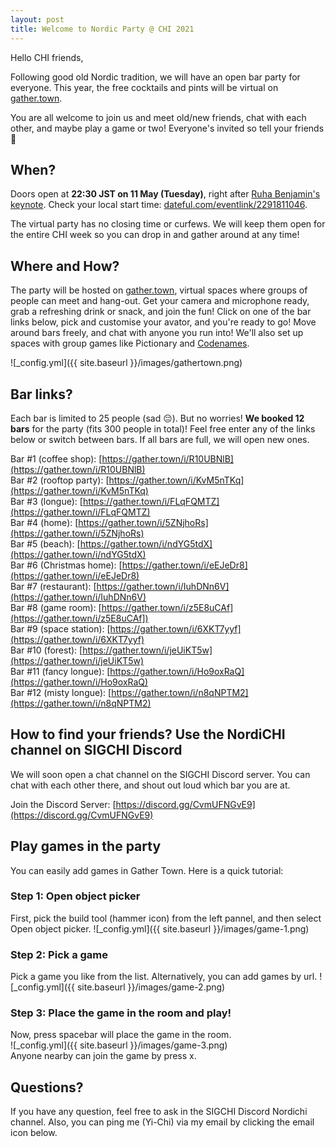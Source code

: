 ```yaml
---
layout: post
title: Welcome to Nordic Party @ CHI 2021
---
```


Hello CHI friends,

Following good old Nordic tradition, we will have an open bar party for everyone. This year, the free cocktails and pints will be virtual on [gather.town](https://gather.town).

You are all welcome to join us and meet old/new friends, chat with each other, and maybe play a game or two! Everyone's invited so tell your friends 🥳

## When? 
Doors open at **22:30 JST on 11 May (Tuesday)**, right after [Ruha Benjamin's keynote](https://programs.sigchi.org/chi/2021/program/content/57590).
Check your local start time: [dateful.com/eventlink/2291811046](https://dateful.com/eventlink/2291811046).

The virtual party has no closing time or curfews. We will keep them open for the entire CHI week so you can drop in and gather around at any time! 

## Where and How?
The party will be hosted on [gather.town](https://gather.town), virtual spaces where groups of people can meet and hang-out. Get your camera and microphone ready, grab a refreshing drink or snack, and join the fun! Click on one of the bar links below, pick and customise your avator, and you're ready to go! Move around bars freely, and chat with anyone you run into! We'll also set up spaces with group games like Pictionary and [Codenames](https://codenames.game). 

![_config.yml]({{ site.baseurl }}/images/gathertown.png)

## Bar links?
Each bar is limited to 25 people (sad 😔). But no worries! **We booked 12 bars** for the party (fits 300 people in total)! 
Feel free enter any of the links below or switch between bars. If all bars are full, we will open new ones.

Bar #1 (coffee shop): [https://gather.town/i/R10UBNlB](https://gather.town/i/R10UBNlB)<br/>
Bar #2 (rooftop party): [https://gather.town/i/KvM5nTKq](https://gather.town/i/KvM5nTKq)<br/>
Bar #3 (longue):  [https://gather.town/i/FLqFQMTZ](https://gather.town/i/FLqFQMTZ)<br/>
Bar #4 (home): [https://gather.town/i/5ZNjhoRs](https://gather.town/i/5ZNjhoRs)<br/>
Bar #5 (beach): [https://gather.town/i/ndYG5tdX](https://gather.town/i/ndYG5tdX)<br/>
Bar #6 (Christmas home): [https://gather.town/i/eEJeDr8](https://gather.town/i/eEJeDr8)<br/>
Bar #7 (restaurant): [https://gather.town/i/IuhDNn6V](https://gather.town/i/IuhDNn6V)<br/>
Bar #8 (game room): [https://gather.town/i/z5E8uCAf](https://gather.town/i/z5E8uCAf])<br/>
Bar #9 (space station): [https://gather.town/i/6XKT7yyf](https://gather.town/i/6XKT7yyf)<br/>
Bar #10 (forest): [https://gather.town/i/jeUiKT5w](https://gather.town/i/jeUiKT5w)<br/>
Bar #11 (fancy longue): [https://gather.town/i/Ho9oxRaQ](https://gather.town/i/Ho9oxRaQ)<br/>
Bar #12 (misty longue): [https://gather.town/i/n8qNPTM2](https://gather.town/i/n8qNPTM2)<br/>

## How to find your friends? Use the NordiCHI channel on SIGCHI Discord
We will soon open a chat channel on the SIGCHI Discord server. You can chat with each other there, and shout out loud which bar you are at. 

Join the Discord Server: [https://discord.gg/CvmUFNGvE9](https://discord.gg/CvmUFNGvE9)

## Play games in the party

You can easily add games in Gather Town. Here is a quick tutorial: <br>

### Step 1: Open object picker
First, pick the build tool (hammer icon) from the left pannel, and then select Open object picker.
![_config.yml]({{ site.baseurl }}/images/game-1.png)

### Step 2: Pick a game
Pick a game you like from the list. Alternatively, you can add games by url.
![_config.yml]({{ site.baseurl }}/images/game-2.png)

### Step 3: Place the game in the room and play!
Now, press spacebar will place the game in the room. <br>
![_config.yml]({{ site.baseurl }}/images/game-3.png) <br>
Anyone nearby can join the game by press x.

## Questions?

If you have any question, feel free to ask in the SIGCHI Discord Nordichi channel. Also, you can ping me (Yi-Chi) via my email by clicking the email icon below. 
